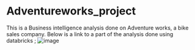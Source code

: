 # Adventureworks_project
This is a Business intelligence analysis done on Adventure works, a bike sales company.
Below is a link to a part of the analysis done using databricks ; ![image](https://github.com/user-attachments/assets/aeb17053-9582-448b-958a-469aab1e025a)
